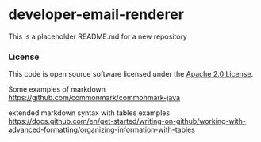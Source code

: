 
# developer-email-renderer

This is a placeholder README.md for a new repository

### License

This code is open source software licensed under the [Apache 2.0 License]("http://www.apache.org/licenses/LICENSE-2.0.html").

Some examples of markdown
https://github.com/commonmark/commonmark-java

extended markdown syntax with tables examples
https://docs.github.com/en/get-started/writing-on-github/working-with-advanced-formatting/organizing-information-with-tables
